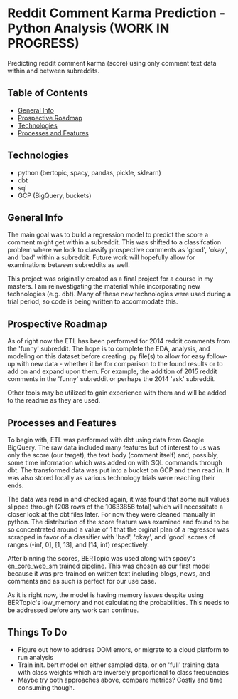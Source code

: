 # Reddit Comment Karma Prediction - Python Analysis (WORK IN PROGRESS)
Predicting reddit comment karma (score) using only comment text data within and between subreddits.

## Table of Contents
* [General Info](#general-info)
* [Prospective Roadmap](#prospective-roadmap)
* [Technologies](#technologies)
* [Processes and Features](#processes-and-features)

## Technologies
- python (bertopic, spacy, pandas, pickle, sklearn)
- dbt
- sql
- GCP (BigQuery, buckets)

## General Info
The main goal was to build a regression model to predict the score a comment might get within a subreddit.  This was shifted to a classifcation problem where we look to classify prospective comments as 'good', 'okay', and 'bad' within a subreddit.  Future work will hopefully allow for examinations between subreddits as well.

This project was originally created as a final project for a course in my masters.  I am reinvestigating the material while incorporating new technologies (e.g. dbt).  Many of these new technologies were used during a trial period, so code is being written to accommodate this.  

## Prospective Roadmap
As of right now the ETL has been performed for 2014 reddit comments from the 'funny' subreddit.  The hope is to complete the EDA, analysis, and modeling on this dataset before creating .py file(s) to allow for easy follow-up with new data - whether it be for comparison to the found results or to add on and expand upon them.  For example, the addition of 2015 reddit comments in the 'funny' subreddit or perhaps the 2014 'ask' subreddit.

Other tools may be utilized to gain experience with them and will be added to the readme as they are used.

## Processes and Features
To begin with, ETL was performed with dbt using data from Google BigQuery.  The raw data included many features but of interest to us was only the score (our target), the text body (comment itself) and, possibly, some time information which was added on with SQL commands through dbt.  The transformed data was put into a bucket on GCP and then read in.  It was also stored locally as various technology trials were reaching their ends.  

The data was read in and checked again, it was found that some null values slipped through (208 rows of the 10633856 total) which will necessitate a closer look at the dbt files later.  For now they were cleaned manually in python.   The distribution of the score feature was examined and found to be so concentrated around a value of 1 that the orginal plan of a regressor was scrapped in favor of a classifier with 'bad', 'okay', and 'good' scores of ranges (-inf, 0], [1, 13], and [14, inf) respectively.  

After binning the scores, BERTopic was used along with spacy's en_core_web_sm trained pipeline.  This was chosen as our first model because it was pre-trained on written text including blogs, news, and comments and as such is perfect for our use case.  

As it is right now, the model is having memory issues despite using BERTopic's low_memory and not calculating the probabilities.  This needs to be addressed before any work can continue.

## Things To Do
- Figure out how to address OOM errors, or migrate to a cloud platform to run analysis
- Train init. bert model on either sampled data, or on 'full' training data with class weights which are inversely proportional to class frequencies
- Maybe try both approaches above, compare metrics?  Costly and time consuming though.
